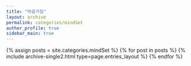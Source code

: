 ```yaml
---
title: "마음가짐"
layout: archive
permalink: categories/mindSet
author_profile: true
sidebar_main: true
---
```


{% assign posts = site.categories.mindSet %}
{% for post in posts %} {% include archive-single2.html type=page.entries_layout %} {% endfor %}
